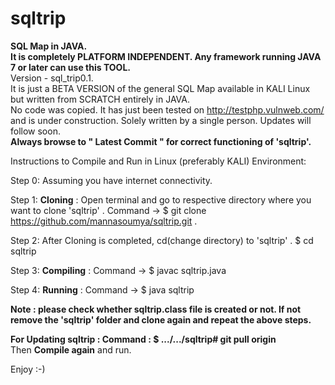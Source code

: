 # sqltrip
<b>SQL Map in JAVA.</b>  
<b>It is completely PLATFORM INDEPENDENT. Any framework running JAVA 7 or later can use this TOOL.</b>  
Version - sql_trip0.1.  
It is just a BETA VERSION of the general SQL Map available in KALI Linux but written from SCRATCH entirely in JAVA.  
No code was copied. 
It has just been tested on http://testphp.vulnweb.com/ and is under construction.
Solely written by a single person.
Updates will follow soon.  
<b>Always browse to " Latest Commit " for correct functioning of 'sqltrip'.</b>  

Instructions to Compile and Run in Linux (preferably KALI) Environment:  

Step 0: Assuming you have internet connectivity.

Step 1: <b>Cloning</b> : Open terminal and go to respective directory where you want to clone 'sqltrip' . Command -> $ git clone https://github.com/mannasoumya/sqltrip.git .  

Step 2: After Cloning is completed, cd(change directory) to 'sqltrip' . $ cd sqltrip  

Step 3: <b>Compiling</b> : Command -> $ javac sqltrip.java  

Step 4: <b>Running</b> : Command -> $ java sqltrip  

<b>Note : please check whether sqltrip.class file is created or not. If not remove the 'sqltrip' folder and clone again and repeat the above steps.</b>  

<b>For Updating sqltrip : Command : $ .../.../sqltrip# git pull origin </b>   
Then <b>Compile again</b> and run. 
  
  


Enjoy :-)
